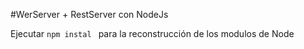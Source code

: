 #WerServer + RestServer con NodeJs

Ejecutar ```npm instal ``` para la reconstrucción de los modulos de Node
